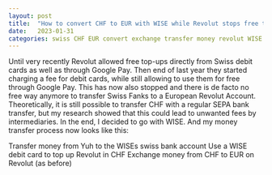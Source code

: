 ```yaml
---
layout: post
title:  "How to convert CHF to EUR with WISE while Revolut stops free top-ups"
date:   2023-01-31
categories: swiss CHF EUR convert exchange transfer money revolut WISE top-up
---
```


Until very recently Revolut allowed free top-ups directly from Swiss debit cards as well as through Google Pay. Then end of last year they started charging a fee for debit cards, while still allowing to use them for free through Google Pay. This has now also stopped and there is de facto no free way anymore to transfer Swiss Fanks to a European Revolut Account. Theoretically, it is still possible to transfer CHF with a regular SEPA bank transfer, but my research showed that this could lead to unwanted fees by intermediaries. In the end, I decided to go with WISE. And my money transfer process now looks like this:

Transfer money from Yuh to the WISEs swiss bank account
Use a WISE debit card to top up Revolut in CHF
Exchange money from CHF to EUR on Revolut (as before)


